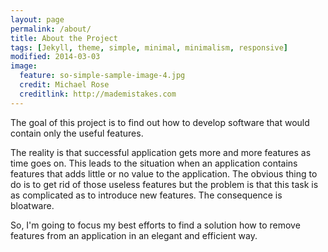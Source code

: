 ```yaml
---
layout: page
permalink: /about/
title: About the Project
tags: [Jekyll, theme, simple, minimal, minimalism, responsive]
modified: 2014-03-03
image:
  feature: so-simple-sample-image-4.jpg
  credit: Michael Rose
  creditlink: http://mademistakes.com
---
```


The goal of this project is to find out how to develop software that would contain only the useful features.

The reality is that successful application gets more and more features as time goes on. This leads to the situation when an application contains features that adds little or no value to the application. The obvious thing to do is to get rid of those useless features but the problem is that this task is as complicated as to introduce new features. The consequence is bloatware.

So, I'm going to focus my best efforts to find a solution how to remove features from an application in an elegant and efficient way.
